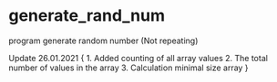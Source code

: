 # generate_rand_num
program generate random number (Not repeating)

Update 26.01.2021 {
    1. Added counting of all array values
    2. The total number of values in the array
    3. Calculation minimal size array
    }
